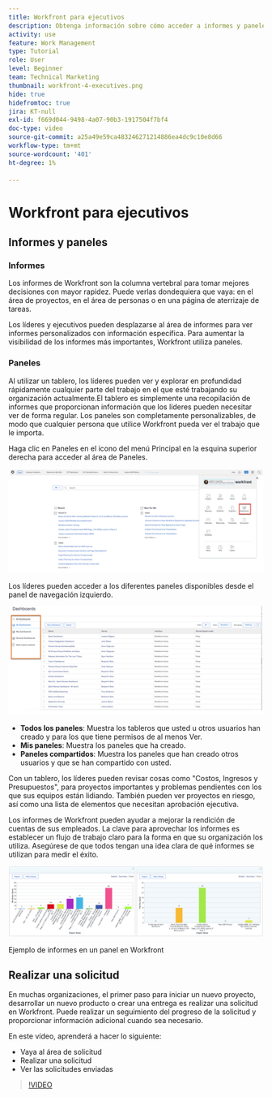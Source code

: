 ```yaml
---
title: Workfront para ejecutivos
description: Obtenga información sobre cómo acceder a informes y paneles, realizar solicitudes y revisar solicitudes.
activity: use
feature: Work Management
type: Tutorial
role: User
level: Beginner
team: Technical Marketing
thumbnail: workfront-4-executives.png
hide: true
hidefromtoc: true
jira: KT-null
exl-id: f669d044-9498-4a07-90b3-1917504f7bf4
doc-type: video
source-git-commit: a25a49e59ca483246271214886ea4dc9c10e8d66
workflow-type: tm+mt
source-wordcount: '401'
ht-degree: 1%

---
```


# Workfront para ejecutivos

## Informes y paneles

### Informes

Los informes de Workfront son la columna vertebral para tomar mejores decisiones con mayor rapidez. Puede verlas dondequiera que vaya: en el área de proyectos, en el área de personas o en una página de aterrizaje de tareas.

Los líderes y ejecutivos pueden desplazarse al área de informes para ver informes personalizados con información específica. Para aumentar la visibilidad de los informes más importantes, Workfront utiliza paneles.

### Paneles

Al utilizar un tablero, los líderes pueden ver y explorar en profundidad rápidamente cualquier parte del trabajo en el que esté trabajando su organización actualmente.El tablero es simplemente una recopilación de informes que proporcionan información que los líderes pueden necesitar ver de forma regular. Los paneles son completamente personalizables, de modo que cualquier persona que utilice Workfront pueda ver el trabajo que le importa.

Haga clic en Paneles en el icono del menú Principal en la esquina superior derecha para acceder al área de Paneles.

![Imagen de la opción Paneles en el menú principal](assets/workfront-4-executives-1.png)

Los líderes pueden acceder a los diferentes paneles disponibles desde el panel de navegación izquierdo.

![Imagen de la opción Paneles en el menú principal](assets/workfront-4-executives-2.png)

* **Todos los paneles**: Muestra los tableros que usted u otros usuarios han creado y para los que tiene permisos de al menos Ver.
* **Mis paneles**: Muestra los paneles que ha creado.
* **Paneles compartidos**: Muestra los paneles que han creado otros usuarios y que se han compartido con usted.

Con un tablero, los líderes pueden revisar cosas como &quot;Costos, Ingresos y Presupuestos&quot;, para proyectos importantes y problemas pendientes con los que sus equipos están lidiando. También pueden ver proyectos en riesgo, así como una lista de elementos que necesitan aprobación ejecutiva.

Los informes de Workfront pueden ayudar a mejorar la rendición de cuentas de sus empleados. La clave para aprovechar los informes es establecer un flujo de trabajo claro para la forma en que su organización los utiliza. Asegúrese de que todos tengan una idea clara de qué informes se utilizan para medir el éxito.

![Ejemplo de informes en un panel en Workfront ](assets/workfront-4-executives-3.png)

Ejemplo de informes en un panel en Workfront

## Realizar una solicitud

En muchas organizaciones, el primer paso para iniciar un nuevo proyecto, desarrollar un nuevo producto o crear una entrega es realizar una solicitud en Workfront. Puede realizar un seguimiento del progreso de la solicitud y proporcionar información adicional cuando sea necesario.

En este vídeo, aprenderá a hacer lo siguiente:

* Vaya al área de solicitud
* Realizar una solicitud
* Ver las solicitudes enviadas

>[!VIDEO](https://video.tv.adobe.com/v/336092/?quality=12&learn=on)
